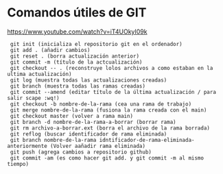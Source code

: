# Comandos útiles de GIT
https://www.youtube.com/watch?v=iT4UOkyI09k


     git init (inicializa el repositorio git en el ordenador)
     git add . (añadir cambios)
     git reset . (borra actualización anterior)
     git commit -m (título de la actcualización)
     git checkout -- . (reconstruye lolos archivos a como estaban en la ultima actualización)
     git log (muestra todas las actualizaciones creadas)
     git branch (muestra todas las ramas creadas)
     git commit --amend (editar título de la última actualización / para salir scape :wq!)
     git checkout -b nombre-de-la-rama (cea una rama de trabajo)
     git merge nombre-de-la-rama (fusiona la rama creada con el main)
     git checkout master (volver a rama main)
     git branch -d nombre-de-la-rama-a-borrar (borrar rama)
     git rm archivo-a-borrar.ext (borra el archivo de la rama borrada)
     git reflog (buscar identificador de rama eliminada)
     git branch nombre-de-la-rama idntificador-de-rama-eliminada-anteriormente (Volver aañadir rama eliminada)
     git push (agrega cambios a repositorio github)
     git commit -am (es como hacer git add. y git commit -m al mismo tiempo)
  


